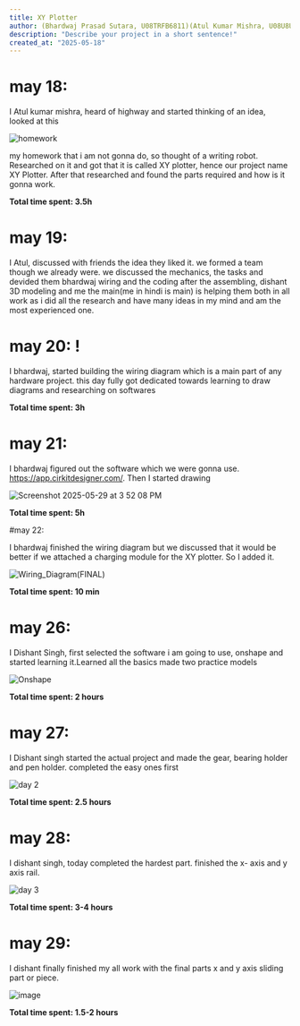 ```yaml
---
title: XY Plotter
author: (Bhardwaj Prasad Sutara, U08TRFB6811)(Atul Kumar Mishra, U08U8U16CHX )(Dishant Singh, U08TMCVHA9H )
description: "Describe your project in a short sentence!"
created_at: "2025-05-18"
---
```


# may 18: 
I Atul kumar mishra, heard of highway and started thinking of an idea, looked at this 

![homework](https://github.com/user-attachments/assets/8a72f049-78ba-4478-b43e-784b65d1e9af)

my homework that i am not gonna do, so thought of a writing robot. Researched on it and got that it is called XY plotter, hence our project name XY Plotter. After that researched and found the parts required and how is it gonna work.

**Total time spent: 3.5h**

# may 19:
I Atul, discussed with  friends the idea they liked it. we formed a team though we already were. we discussed the mechanics, the tasks and devided them bhardwaj wiring and the coding after the assembling, dishant 3D modeling and me the main(me in hindi is main) is helping them both in all work as i did all the research and have many ideas in my mind and am the most experienced one.

# may 20: !
I bhardwaj, started building the wiring diagram which is a main part of any hardware project. this day fully got dedicated towards learning to draw diagrams and researching on softwares

**Total time spent: 3h**

# may 21:

I bhardwaj figured out the software which we were gonna use. https://app.cirkitdesigner.com/.
Then I started drawing

![Screenshot 2025-05-29 at 3 52 08 PM](https://github.com/user-attachments/assets/0c0bd177-ed0b-4709-9284-8d30bae0832d)

**Total time spent: 5h**

#may 22:

I bhardwaj finished the wiring diagram but we discussed that it would be better if we attached a charging module for the XY plotter.
So I added it.

![Wiring_Diagram(FINAL)](https://github.com/user-attachments/assets/95a3408f-7334-4b42-8a07-accacccace46)

**Total time spent: 10 min**


# may 26: 
I Dishant Singh, first selected the software i am going to use, onshape and started learning it.Learned all the basics made two practice models 

![Onshape](https://github.com/user-attachments/assets/ca515a21-ca4f-4d53-89ff-3895f4c5156b)

**Total time spent: 2 hours**


# may 27: 
I Dishant singh started the actual project and made the gear, bearing holder and pen holder. completed the easy ones first 

![day 2](https://github.com/user-attachments/assets/479d9689-c4b0-43b0-852e-c547b65b3d7d)

**Total time spent: 2.5 hours**

# may 28: 
I dishant singh, today completed the hardest part. finished the x- axis and y axis rail.

![day 3](https://github.com/user-attachments/assets/ef9e4e7d-de67-4791-af2f-cf6a5334afb1)

**Total time spent: 3-4 hours**

# may 29:
I dishant finally finished my all work with the final parts x and y axis sliding part or piece.

![image](https://github.com/user-attachments/assets/dbe20402-d335-463e-a3c6-82a7fd015e1d)

**Total time spent: 1.5-2 hours**
